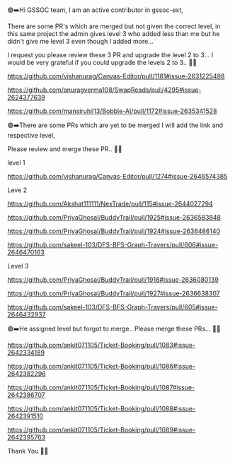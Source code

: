 🟢➡️Hi GSSOC team, I am an active contributor in gssoc-ext,

There are some PR's which are merged but not given the correct level, in this same project the admin gives level 3 who added less than me but he didn't give me level 3 even though I added more...

I request you please review these 3 PR and upgrade the level 2 to 3... 
I would be very grateful if you could upgrade the levels 2 to 3.. 🙏🏻


https://github.com/vishanurag/Canvas-Editor/pull/1181#issue-2631225498

https://github.com/anuragverma108/SwapReads/pull/4295#issue-2624377639

https://github.com/mansiruhil13/Bobble-AI/pull/1172#issue-2635341528



🟢➡️There are some PRs which are yet to be merged I will add the link and respective level,

Please review and merge these PR.. 🙏🏻


level 1 

https://github.com/vishanurag/Canvas-Editor/pull/1274#issue-2646574385 

Leve 2

https://github.com/Akshat111111/NexTrade/pull/115#issue-2644027294

https://github.com/PriyaGhosal/BuddyTrail/pull/1925#issue-2636583848

https://github.com/PriyaGhosal/BuddyTrail/pull/1924#issue-2636486140

https://github.com/sakeel-103/DFS-BFS-Graph-Travers/pull/606#issue-2646470163

Level 3

https://github.com/PriyaGhosal/BuddyTrail/pull/1918#issue-2636080139

https://github.com/PriyaGhosal/BuddyTrail/pull/1927#issue-2636638307

https://github.com/sakeel-103/DFS-BFS-Graph-Travers/pull/605#issue-2646432937


🟢➡️He assigned level but forgot to merge.. Please merge these PRs... 🙏🏻

https://github.com/ankit071105/Ticket-Booking/pull/1083#issue-2642334189

https://github.com/ankit071105/Ticket-Booking/pull/1086#issue-2642382296

https://github.com/ankit071105/Ticket-Booking/pull/1087#issue-2642386707

https://github.com/ankit071105/Ticket-Booking/pull/1088#issue-2642391510

https://github.com/ankit071105/Ticket-Booking/pull/1089#issue-2642395763


Thank You 🙏🏻
